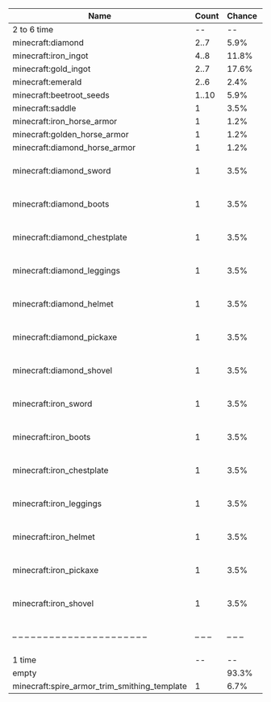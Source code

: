 | Name                                         | Count | Chance | Weight | Comment                                         |
| -------------------------------------------- | ----- | ------ | ------ | ----------------------------------------------- |
| 2 to 6 time                                  |    -- |     -- |     -- |                                                 |
| minecraft:diamond                            |  2..7 |   5.9% |   5/85 |                                                 |
| minecraft:iron_ingot                         |  4..8 |  11.8% |  10/85 |                                                 |
| minecraft:gold_ingot                         |  2..7 |  17.6% |  15/85 |                                                 |
| minecraft:emerald                            |  2..6 |   2.4% |   2/85 |                                                 |
| minecraft:beetroot_seeds                     | 1..10 |   5.9% |   5/85 |                                                 |
| minecraft:saddle                             |     1 |   3.5% |   3/85 |                                                 |
| minecraft:iron_horse_armor                   |     1 |   1.2% |   1/85 |                                                 |
| minecraft:golden_horse_armor                 |     1 |   1.2% |   1/85 |                                                 |
| minecraft:diamond_horse_armor                |     1 |   1.2% |   1/85 |                                                 |
| minecraft:diamond_sword                      |     1 |   3.5% |   3/85 | enchantments: {levels: 20..39, #on_random_loot} |
| minecraft:diamond_boots                      |     1 |   3.5% |   3/85 | enchantments: {levels: 20..39, #on_random_loot} |
| minecraft:diamond_chestplate                 |     1 |   3.5% |   3/85 | enchantments: {levels: 20..39, #on_random_loot} |
| minecraft:diamond_leggings                   |     1 |   3.5% |   3/85 | enchantments: {levels: 20..39, #on_random_loot} |
| minecraft:diamond_helmet                     |     1 |   3.5% |   3/85 | enchantments: {levels: 20..39, #on_random_loot} |
| minecraft:diamond_pickaxe                    |     1 |   3.5% |   3/85 | enchantments: {levels: 20..39, #on_random_loot} |
| minecraft:diamond_shovel                     |     1 |   3.5% |   3/85 | enchantments: {levels: 20..39, #on_random_loot} |
| minecraft:iron_sword                         |     1 |   3.5% |   3/85 | enchantments: {levels: 20..39, #on_random_loot} |
| minecraft:iron_boots                         |     1 |   3.5% |   3/85 | enchantments: {levels: 20..39, #on_random_loot} |
| minecraft:iron_chestplate                    |     1 |   3.5% |   3/85 | enchantments: {levels: 20..39, #on_random_loot} |
| minecraft:iron_leggings                      |     1 |   3.5% |   3/85 | enchantments: {levels: 20..39, #on_random_loot} |
| minecraft:iron_helmet                        |     1 |   3.5% |   3/85 | enchantments: {levels: 20..39, #on_random_loot} |
| minecraft:iron_pickaxe                       |     1 |   3.5% |   3/85 | enchantments: {levels: 20..39, #on_random_loot} |
| minecraft:iron_shovel                        |     1 |   3.5% |   3/85 | enchantments: {levels: 20..39, #on_random_loot} |
| – – – – – – – – – – – – – – – – – – – – – –  | – – – | – – –  | – – –  | – – – – – – – – – – – – – – – – – – – – – – – – |
| 1 time                                       |    -- |     -- |     -- |                                                 |
| empty                                        |       |  93.3% |  14/15 |                                                 |
| minecraft:spire_armor_trim_smithing_template |     1 |   6.7% |   1/15 |                                                 |
